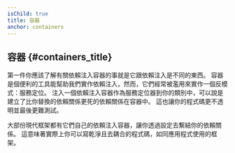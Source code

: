 ```yaml
---
isChild: true
title: 容器
anchor: containers
---
```


## 容器 {#containers_title}

第一件你應該了解有關依賴注入容器的事就是它跟依賴注入是不同的東西。 容器是個便利的工具能幫助我們實作依賴注入，然而，它們經常被濫用來實作一個反模式：服務定位。 注入一個依賴注入容器作為服務定位器到你的類別中，可以說是建立了比你替換的依賴關係更死的依賴關係在容器中。 這也讓你的程式碼更不透明並最後更難測試。

大部份現代框架都有它們自己的依賴注入容器，讓你透過設定去繫結你的依賴關係。
這意味著實際上你可以寫乾淨且去耦合的程式碼，如同應用程式使用的框架。
